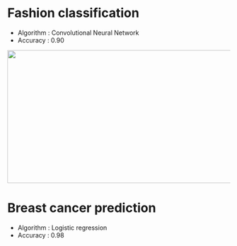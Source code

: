 # Fashion classification
<ul>
  <li>Algorithm : Convolutional Neural Network</li>
  <li>Accuracy : 0.90</li>
</ul>
<img width="560" height="300" src="https://github.com/user-attachments/assets/23134f57-fb55-4bba-9649-325028954d9d">
<br>

# Breast cancer prediction
<ul>
  <li>Algorithm : Logistic regression</li>
  <li>Accuracy : 0.98</li>
</ul>

